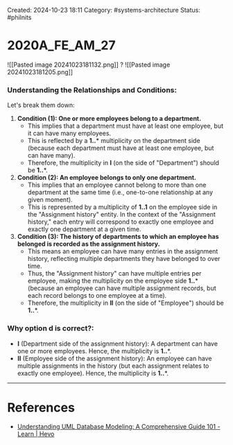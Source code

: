 Created: 2024-10-23 18:11
Category: #systems-architecture 
Status: #philnits



# 2020A_FE_AM_27

![[Pasted image 20241023181132.png]]
? 
![[Pasted image 20241023181205.png]]
### Understanding the Relationships and Conditions:

Let's break them down:
1. **Condition (1): One or more employees belong to a department.**
    - This implies that a department must have at least one employee, but it can have many employees.
    - This is reflected by a **1..*** multiplicity on the department side (because each department must have at least one employee, but can have many).
    - Therefore, the multiplicity in **I** (on the side of "Department") should be **1..***.
2. **Condition (2): An employee belongs to only one department.**
    - This implies that an employee cannot belong to more than one department at the same time (i.e., one-to-one relationship at any given moment).
    - This is represented by a multiplicity of **1..1** on the employee side in the "Assignment history" entity. In the context of the "Assignment history," each entry will correspond to exactly one employee and exactly one department at a given time.
3. **Condition (3): The history of departments to which an employee has belonged is recorded as the assignment history.**
    - This means an employee can have many entries in the assignment history, reflecting multiple departments they have belonged to over time.
    - Thus, the "Assignment history" can have multiple entries per employee, making the multiplicity on the employee side **1..*** (because an employee can have multiple assignment records, but each record belongs to one employee at a time).
    - Therefore, the multiplicity in **II** (on the side of "Employee") should be **1..***.

### Why option d is correct?:

- **I** (Department side of the assignment history): A department can have one or more employees. Hence, the multiplicity is **1..***.
- **II** (Employee side of the assignment history): An employee can have multiple assignments in the history (but each assignment relates to exactly one employee). Hence, the multiplicity is **1..***.



---
# References
- [Understanding UML Database Modeling: A Comprehensive Guide 101 - Learn | Hevo](https://hevodata.com/learn/uml-database-modeling/)